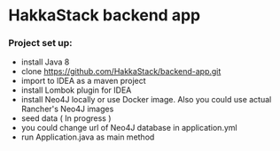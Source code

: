 # HakkaStack backend app

### Project set up:

* install Java 8
* clone https://github.com/HakkaStack/backend-app.git
* import to IDEA as a maven project
* install Lombok plugin for IDEA
* install Neo4J locally or use Docker image. Also you could use actual Rancher's Neo4J images
* seed data ( In progress )
* you could change url of Neo4J database in application.yml
* run Application.java as main method